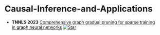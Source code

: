 # Causal-Inference-and-Applications

+ **TNNLS 2023** [Comprehensive graph gradual pruning for sparse training in graph neural networks](https://arxiv.org/abs/2207.08629) 
  [![Star](https://img.shields.io/github/stars/LiuChuang0059/CGP.svg?style=social&label=Star)](https://github.com/LiuChuang0059/CGP)
